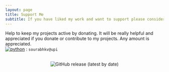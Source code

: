 ```yaml
---
layout: page
title: Support Me
subtitle: If you have liked my work and want to support please consider donating.
---
```


Help to keep my projects active by donating. It will be really helpful and appreciated if you donate or contribute to my projects. Any amount is appreciated.<br>
<a href="https://github.com/sourabhkv/ytdl#support-us"><img alt="python" src="https://img.shields.io/badge/Phonepe-54039A?style=flat&logo=phonepe&logoColor=white" ></a> : `sourabhkv@upi`<br>
<br>

<p align="center">
<img alt="GitHub release (latest by date)" src="https://user-images.githubusercontent.com/55890376/190670832-71eda095-3b87-4d9a-b7cb-1433ed2f4fe5.png">
</p>